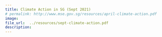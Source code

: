 ```yaml
---  
title: Climate Action in SG (Sept 2021)  
# permalink: http://www.mse.gov.sg/resources/april-climate-action.pdf
image:  
file_url:  ../resources/sept-climate-action.pdf
description:  
---  
```

